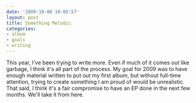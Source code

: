 ```yaml
---
date: '2009-10-06 10:05:57'
layout: post
title: Something Melodic
categories:
- album
- goals
- writing
---
```


This year, I've been trying to write more.  Even if much of it comes out like garbage, I think it's all part of the process. My goal for 2009 was to have enough material written to put out my first album, but without full-time attention, trying to create something I am proud of would be unrealistic. That said, I think it's a fair compromise to have an EP done in the next few months. We'll take it from here.
